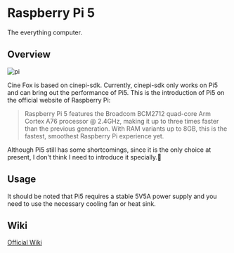 # Raspberry Pi 5

The everything computer.

## Overview 

![pi](/pi.jpg)

Cine Fox is based on cinepi-sdk. Currently, cinepi-sdk only works on Pi5 and can bring out the performance of Pi5. This is the introduction of Pi5 on the official website of Raspberry Pi:

> Raspberry Pi 5 features the Broadcom BCM2712 quad-core Arm Cortex A76 processor @ 2.4GHz, making it up to three times faster than the previous generation. With RAM variants up to 8GB, this is the fastest, smoothest Raspberry Pi experience yet.

Although Pi5 still has some shortcomings, since it is the only choice at present, I don't think I need to introduce it specially.🙂

## Usage

It should be noted that Pi5 requires a stable 5V5A power supply and you need to use the necessary cooling fan or heat sink.

## Wiki

[Official Wiki](https://www.raspberrypi.com/documentation/computers/raspberry-pi.html)